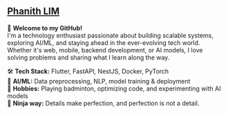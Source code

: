 ## [Phanith LIM](https://phanithlim.vercel.app/)  
👋 **Welcome to my GitHub!**  
I'm a technology enthusiast passionate about building scalable systems, exploring AI/ML, and staying ahead in the ever-evolving tech world. Whether it's web, mobile, backend development, or AI models, I love solving problems and sharing what I learn along the way.  

🛠️ **Tech Stack:** Flutter, FastAPI, NestJS, Docker, PyTorch  
🤖 **AI/ML:** Data preprocessing, NLP, model training & deployment  
🎾 **Hobbies:** Playing badminton, optimizing code, and experimenting with AI models  
🎯 **Ninja way:** Details make perfection, and perfection is not a detail.  

